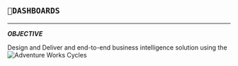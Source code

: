 ## `💨DASHBOARDS `

---

**_OBJECTIVE_**

Design and Deliver and end-to-end business intelligence solution using the ![Adventure Works Cycles]()
